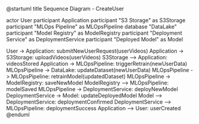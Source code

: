 @startuml
title Sequence Diagram - CreateUser

actor User
participant Application
participant "S3 Storage" as S3Storage
participant "MLOps Pipeline" as MLOpsPipeline
database "DataLake"
participant "Model Registry" as ModelRegistry
participant "Deployment Service" as DeploymentService
participant "Deployed Model" as Model

User -> Application: submitNewUserRequest(userVideos)
Application -> S3Storage: uploadVideos(userVideos)
S3Storage --> Application: videosStored
Application -> MLOpsPipeline: triggerRetrain(newUserData)
MLOpsPipeline -> DataLake: updateDataset(newUserData)
MLOpsPipeline -> MLOpsPipeline: retrainModel(updatedDataset)
MLOpsPipeline -> ModelRegistry: saveNewModel
ModelRegistry --> MLOpsPipeline: modelSaved
MLOpsPipeline -> DeploymentService: deployNewModel
DeploymentService -> Model: updateDeployedModel
Model --> DeploymentService: deploymentConfirmed
DeploymentService --> MLOpsPipeline: deploymentSuccess
Application --> User: userCreated
@enduml
